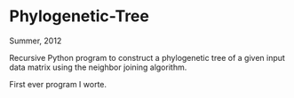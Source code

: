 # Phylogenetic-Tree
Summer, 2012

Recursive Python program to construct a phylogenetic tree of a given input data matrix using the neighbor joining algorithm.

First ever program I worte.
